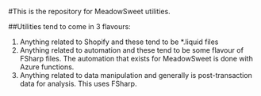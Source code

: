 #This is the repository for MeadowSweet utilities.

##Utilities tend to come in 3 flavours:
1. Anything related to Shopify and these tend to be *.liquid files
1. Anything related to automation and these tend to be some flavour of FSharp files.  The automation that exists for MeadowSweet is done with Azure functions.
1. Anything related to data manipulation and generally is post-transaction data for analysis.  This uses FSharp.